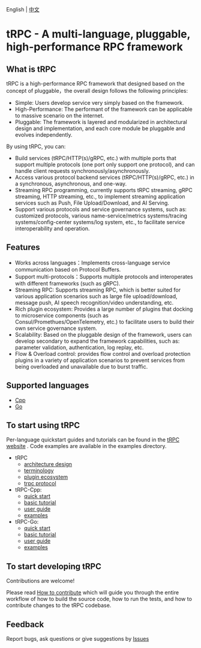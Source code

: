 English | [中文](README.zh_CN.md)

# tRPC -  A multi-language, pluggable, high-performance RPC framework

## What is tRPC

tRPC is a high-performance RPC framework that designed based on the concept of pluggable，the overall design follows the following principles:
- Simple: Users develop service very simply based on the framework.
- High-Performance: The performant of the framework can be applicable to massive scenario on the internet.
- Pluggable: The framework is layered and modularized in architectural design and implementation, and each core module be pluggable and evolves independently.

By using tRPC, you can:
- Build services (tRPC/HTTP(s)/gRPC, etc.) with multiple ports that support multiple protocols (one port only support one protocol), and can handle client requests synchronously/asynchronously.
- Access various protocol backend services (tRPC/HTTP(s)/gRPC, etc.) in a synchronous, asynchronous, and one-way.
- Streaming RPC programming, currently supports tRPC streaming, gRPC streaming, HTTP streaming, etc., to implement streaming application services such as Push, File Upload/Download, and AI Serving.
- Support various protocols and service governance systems, such as: customized protocols, various name-service/metrics systems/tracing systems/config-center systems/log system, etc., to facilitate service interoperability and operation.

## Features

- Works across languages：Implements cross-language service communication based on Protocol Buffers.
- Support multi-protocols：Supports multiple protocols and interoperates with different frameworks (such as gRPC).
- Streaming RPC: Supports streaming RPC, which is better suited for various application scenarios such as large file upload/download, message push, AI speech recognition/video understanding, etc.
- Rich plugin ecosystem: Provides a large number of plugins that docking to microservice components (such as Consul/Promethues/OpenTelemetry, etc.) to facilitate users to build their own service governance system.
- Scalability: Based on the pluggable design of the framework,  users can develop secondary to expand the framework capabilities, such as: parameter validation, authentication, log replay, etc.
- Flow & Overload control: provides flow control and overload protection plugins in a variety of application scenarios to prevent services from being overloaded and unavailable due to burst traffic.

## Supported languages

- [Cpp](https://github.com/trpc-group/trpc-cpp)
- [Go](https://github.com/trpc-group/trpc-go)

## To start using tRPC

Per-language quickstart guides and tutorials can be found in the [tRPC website](https://trpc.group/docs/) . Code examples are available in the examples directory.

- tRPC
    - [architecture design](https://github.com/trpc-group/trpc/blob/main/docs/en/architecture_design.md)
    - [terminology](https://github.com/trpc-group/trpc/blob/main/docs/en/terminology.md)
    - [plugin ecosystem](https://github.com/trpc-group/trpc/blob/main/docs/en/plugin_ecosystem.md)
    - [trpc protocol](https://github.com/trpc-group/trpc/blob/main/docs/en/trpc_protocol_design.md)
- tRPC-Cpp:
    - [quick start](https://github.com/trpc-group/trpc-cpp/blob/main/docs/en/quick_start.md)
    - [basic tutorial](https://github.com/trpc-group/trpc-cpp/blob/main/docs/en/basic_tutorial.md)
    - [user guide](https://github.com/trpc-group/trpc-cpp/tree/main/docs)
    - [examples](https://github.com/trpc-group/trpc-cpp/tree/main/examples)
- tRPC-Go:
    - [quick start](https://github.com/trpc-group/trpc-go/blob/main/docs/quick_start.md)
    - [basic tutorial](https://github.com/trpc-group/trpc-go/blob/main/docs/basics_tutorial.md)
    - [user guide](https://github.com/trpc-group/trpc-go/tree/main/docs/README.md)
    - [examples](https://github.com/trpc-group/trpc-go/tree/main/examples)

## To start developing tRPC

Contributions are welcome!

Please read [How to contribute](https://github.com/trpc-group/trpc/blob/main/CONTRIBUTORS.md) which will guide you through the entire workflow of how to build the source code, how to run the tests, and how to contribute changes to the tRPC codebase.

## Feedback

Report bugs, ask questions or give suggestions by [Issues](https://github.com/trpc-group/trpc/issues)
